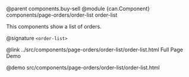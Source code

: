 @parent components.buy-sell
@module {can.Component} components/page-orders/order-list order-list

This components show a list of orders.

@signature `<order-list>`

@link ../src/components/page-orders/order-list/order-list.html Full Page Demo

@demo src/components/page-orders/order-list/order-list.html
